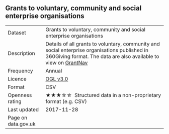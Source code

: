 ## Grants to voluntary, community and social enterprise organisations

<table>
<tr>
	<td>Dataset</td>
	<td>Grants to voluntary, community and social enterprise organisations</td>
</tr>
<tr>
	<td>Description</td>
	<td>Details of all grants to voluntary, community and social enterprise organisations published in 360Giving format. The data are also available to view on <a href="http://grantnav.threesixtygiving.org/funder/GB-LAE-TRF">GrantNav</a></td>
</tr>
<tr>
	<td>Frequency</td>
	<td>Annual</td>
</tr>
<tr>
	<td>Licence</td>
	<td><a href="http://www.nationalarchives.gov.uk/doc/open-government-licence/version/3/">OGL v3.0</a></td>
</tr>
<tr>
	<td>Format</td>
	<td>CSV</td>
</tr>
<tr>
	<td>Openness rating</td>
	<td>&#9733;&#9733;&#9733;&#9734;&#9734;&nbsp; Structured data in a non-proprietary format (e.g. CSV)</td>
</tr>
<tr>
	<td>Last updated</td>
	<td>2017-11-28</td>
</tr>
<tr>
	<td>Page on data.gov.uk</td>
	<td></td>
</tr>
</table>
